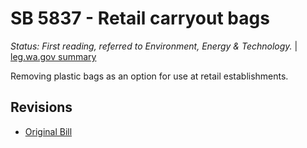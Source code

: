 # SB 5837 - Retail carryout bags
*Status: First reading, referred to Environment, Energy & Technology.* | [leg.wa.gov summary](https://app.leg.wa.gov/billsummary?BillNumber=5837&Year=2021)

Removing plastic bags as an option for use at retail establishments.

## Revisions
* [Original Bill](1/)